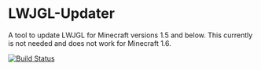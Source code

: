 LWJGL-Updater
=============

A tool to update LWJGL for Minecraft versions 1.5 and below. This currently is not needed and does not work for Minecraft 1.6.

[![Build Status](http://jenkins.nyw.li/job/LWJGL%20Updater/badge/icon)](http://jenkins.nyw.li/job/LWJGL%20Updater/)
